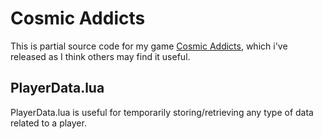 # Cosmic Addicts
This is partial source code for my game [Cosmic Addicts](https://www.roblox.com/games/17047374923/), which i've released as I think others may find it useful.

## PlayerData.lua
PlayerData.lua is useful for temporarily storing/retrieving any type of data related to a player.
